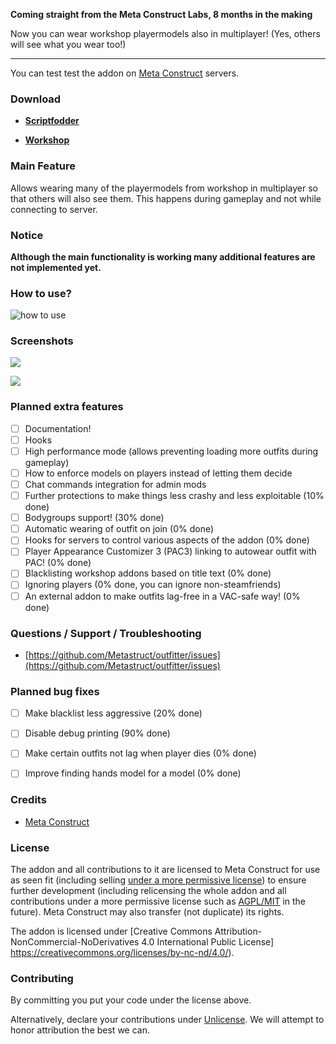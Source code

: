 **Coming straight from the Meta Construct Labs, 8 months in the making**

Now you can wear workshop playermodels also in multiplayer! (Yes, others will see what you wear too!)

---

You can test test the addon on [Meta Construct](http://metastruct.net) servers.

### Download

 - [**Scriptfodder**](https://scriptfodder.com/scripts/view/3794)

 - [**Workshop**](http://steamcommunity.com/sharedfiles/filedetails/?id=882463775)

### Main Feature
Allows wearing many of the playermodels from workshop in multiplayer so that others will also see them. This happens during gameplay and not while connecting to server.

### Notice
**Although the main functionality is working many additional features are not implemented yet.**

### How to use?

![how to use](http://i.imgur.com/BCuhbp1.png "outfitter opens from context menu")

### Screenshots

![](http://i.imgur.com/hFsWKi4.png)

![](http://i.imgur.com/z8T362B.png)

### Planned extra features

- [ ] Documentation!
 - [ ] Hooks
 - [ ] High performance mode (allows preventing loading more outfits during gameplay)
 - [ ] How to enforce models on players instead of letting them decide
- [ ] Chat commands integration for admin mods
- [ ] Further protections to make things less crashy and less exploitable (10% done)
- [ ] Bodygroups support! (30% done)
- [ ] Automatic wearing of outfit on join (0% done)
- [ ] Hooks for servers to control various aspects of the addon (0% done)
- [ ] Player Appearance Customizer 3 (PAC3) linking to autowear outfit with PAC! (0% done)
- [ ] Blacklisting workshop addons based on title text (0% done)
- [ ] Ignoring players (0% done, you can ignore non-steamfriends)
- [ ] An external addon to make outfits lag-free in a VAC-safe way! (0% done)

### Questions / Support / Troubleshooting

 - [https://github.com/Metastruct/outfitter/issues](https://github.com/Metastruct/outfitter/issues)

### Planned bug fixes

 - [ ] Make blacklist less aggressive (20% done)
 - [ ] Disable debug printing (90% done)
 - [ ] Make certain outfits not lag when player dies (0% done)
 - [ ] Improve finding hands model for a model (0% done)


### Credits

 - [Meta Construct](http://metastruct.net)
 
### License

The addon and all contributions to it are licensed to Meta Construct for use as seen fit (including selling [under a more permissive license](https://creativecommons.org/licenses/by-nd/4.0/)) to ensure further development (including relicensing the whole addon and all contributions under a more permissive license such as [AGPL/MIT](https://choosealicense.com/) in the future). Meta Construct may also transfer (not duplicate) its rights.

The addon is licensed under [Creative Commons Attribution-NonCommercial-NoDerivatives 4.0 International Public License] https://creativecommons.org/licenses/by-nc-nd/4.0/).


### Contributing

By committing you put your code under the license above.

Alternatively, declare your contributions under [Unlicense](http://unlicense.org). We will attempt to honor attribution the best we can.
